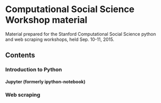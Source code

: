 # Computational Social Science Workshop material
Material prepared for the Stanford Computational Social Science python and web
scraping workshops, held Sep. 10-11, 2015.

## Contents
### Introduction to Python

#### Jupyter (formerly ipython-notebook)
### Web scraping
